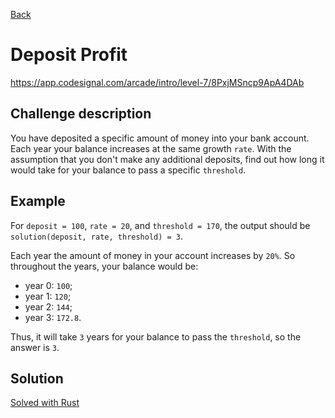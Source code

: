 [Back](../README.md)

# Deposit Profit

https://app.codesignal.com/arcade/intro/level-7/8PxjMSncp9ApA4DAb

## Challenge description

You have deposited a specific amount of money into your bank account. Each year your balance increases at the same growth `rate`. With the assumption that you don't make any additional deposits, find out how long it would take for your balance to pass a specific `threshold`.

## Example

For `deposit = 100`, `rate = 20`, and `threshold = 170`, the output should be
`solution(deposit, rate, threshold) = 3`.

Each year the amount of money in your account increases by `20%`. So throughout the years, your balance would be:

* year 0: `100`;
* year 1: `120`;
* year 2: `144`;
* year 3: `172.8`.

Thus, it will take `3` years for your balance to pass the `threshold`, so the answer is `3`.

## Solution

[Solved with Rust](deposit_profit.rs)
